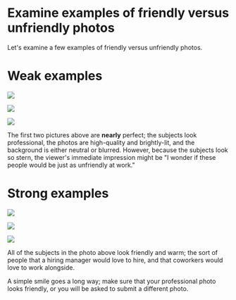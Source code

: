 # Examine examples of friendly versus unfriendly photos

Let's examine a few examples of friendly versus unfriendly photos.

# Weak examples

![](https://cdn.filestackcontent.com/ui0vaWYBRBCz8QJwXNfn)

![](https://cdn.filestackcontent.com/kMuRhrtSma9leATpSKf5)

![](https://cdn.filestackcontent.com/u3C4GpfARmuKTIVJeZfH)

The first two pictures above are **nearly** perfect; the subjects look professional, the photos are high-quality and brightly-lit, and the background is either neutral or blurred. However, because the subjects look so stern, the viewer's immediate impression might be "I wonder if these people would be just as unfriendly at work."

# Strong examples

![](https://cdn.filestackcontent.com/tQb8qPgWRUJARWIKS8uo)

![](https://cdn.filestackcontent.com/PoG7dkssR6OMLCAz2LRv)

![](https://cdn.filestackcontent.com/sKCMZ7clRZKMtEB3SDac)

All of the subjects in the photo above look friendly and warm; the sort of people that a hiring manager would love to hire, and that coworkers would love to work alongside.

A simple smile goes a long way; make sure that your professional photo looks friendly, or you will be asked to submit a different photo.
